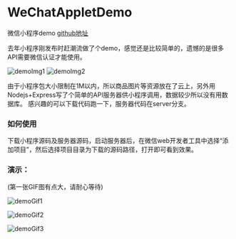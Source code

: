 # WeChatAppletDemo
微信小程序demo 
[github地址](https://github.com/hlme/WeChatAppletDemo)

去年小程序刚发布时赶潮流做了个demo，感觉还是比较简单的，遗憾的是很多API需要微信认证才能使用。

![demoImg1](http://ooqymz3vm.bkt.clouddn.com/demo1.png)
![demoImg2](http://ooqymz3vm.bkt.clouddn.com/demo2.png)

由于小程序包大小限制在1M以内，所以商品图片等资源放在了云上，另外用Nodejs+Express写了个简单的API服务器供小程序调用，数据较少所以没有用数据库。
感兴趣的可以下载代码跑一下，服务器代码在server分支。

### 如何使用
下载小程序源码及服务器源码，启动服务器后，在微信web开发者工具中选择“添加项目”，然后选择项目目录为下载的源码路径，打开即可看到效果。

### 演示：

(第一张GIF图有点大，请耐心等待)

![demoGif1](http://ooqymz3vm.bkt.clouddn.com/demo1.gif)

![demoGif2](http://ooqymz3vm.bkt.clouddn.com/demo2.gif)

![demoGif3](http://ooqymz3vm.bkt.clouddn.com/demo3.gif)
